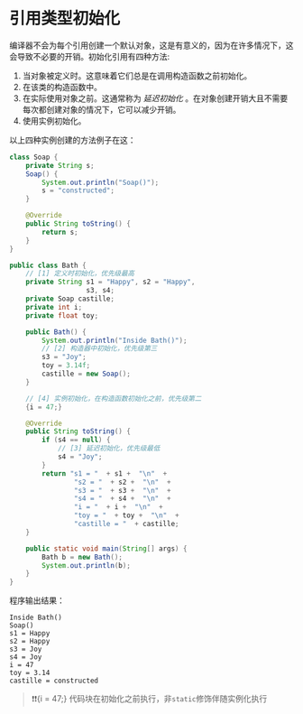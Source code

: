 # 引用类型初始化
编译器不会为每个引用创建一个默认对象，这是有意义的，因为在许多情况下，这会导致不必要的开销。初始化引用有四种方法:

1.  当对象被定义时。这意味着它们总是在调用构造函数之前初始化。
2.  在该类的构造函数中。
3.  在实际使用对象之前。这通常称为 _延迟初始化_ 。在对象创建开销大且不需要每次都创建对象的情况下，它可以减少开销。
4.  使用实例初始化。

以上四种实例创建的方法例子在这：

```java
class Soap {
    private String s;
    Soap() {
        System.out.println("Soap()");
        s = "constructed";
    }

    @Override
    public String toString() {
        return s;
    }
}

public class Bath {
    // [1] 定义时初始化，优先级最高
    private String s1 = "Happy", s2 = "Happy",
                   s3, s4;
    private Soap castille;
    private int i;
    private float toy;

    public Bath() {
        System.out.println("Inside Bath()");
        // [2] 构造器中初始化，优先级第三
        s3 = "Joy";
        toy = 3.14f;
        castille = new Soap();
    }

    // [4] 实例初始化，在构造函数初始化之前，优先级第二
    {i = 47;}

    @Override
    public String toString() {
        if (s4 == null) {
            // [3] 延迟初始化，优先级最低
            s4 = "Joy";
        }
        return "s1 = "  + s1 +  "\n"  +
                "s2 = "  + s2 +  "\n"  +
                "s3 = "  + s3 +  "\n"  +
                "s4 = "  + s4 +  "\n"  +
                "i = "  + i +  "\n"  +
                "toy = "  + toy +  "\n"  +
                "castille = "  + castille;
    }

    public static void main(String[] args) {
        Bath b = new Bath();
        System.out.println(b);
    }
}
```
程序输出结果：

```
Inside Bath()
Soap()
s1 = Happy
s2 = Happy
s3 = Joy
s4 = Joy
i = 47
toy = 3.14
castille = constructed
```

> ❗❗{i = 47;} 代码块在初始化之前执行，非`static`修饰伴随实例化执行